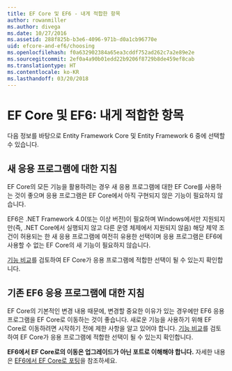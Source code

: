 ```yaml
---
title: EF Core 및 EF6 - 내게 적합한 항목
author: rowanmiller
ms.author: divega
ms.date: 10/27/2016
ms.assetid: 288f825b-b3e6-4096-971b-d0a1cb96770e
uid: efcore-and-ef6/choosing
ms.openlocfilehash: f0a632902384a65ea3cddf752ad262c7a2e89e2e
ms.sourcegitcommit: 2ef0a4a90b01edd22b9206f8729b8de459ef8cab
ms.translationtype: HT
ms.contentlocale: ko-KR
ms.lasthandoff: 03/20/2018
---
```

# <a name="ef-core-and-ef6-which-one-is-right-for-you"></a>EF Core 및 EF6: 내게 적합한 항목

다음 정보를 바탕으로 Entity Framework Core 및 Entity Framework 6 중에 선택할 수 있습니다.

## <a name="guidance-for-new-applications"></a>새 응용 프로그램에 대한 지침

EF Core의 모든 기능을 활용하려는 경우 새 응용 프로그램에 대한 EF Core를 사용하는 것이 좋으며 응용 프로그램은 EF Core에서 아직 구현되지 않은 기능이 필요하지 않습니다.

EF6은 .NET Framework 4.0(또는 이상 버전)이 필요하며 Windows에서만 지원되지만(즉, .NET Core에서 실행되지 않고 다른 운영 체제에서 지원되지 않음) 해당 제약 조건이 허용되는 한 새 응용 프로그램에 여전히 유용한 선택이며 응용 프로그램은 EF6에 사용할 수 없는 EF Core의 새 기능이 필요하지 않습니다.

[기능 비교](features.md)를 검토하여 EF Core가 응용 프로그램에 적합한 선택이 될 수 있는지 확인합니다.

## <a name="guidance-for-existing-ef6-applications"></a>기존 EF6 응용 프로그램에 대한 지침

EF Core의 기본적인 변경 내용 때문에, 변경할 중요한 이유가 있는 경우에만 EF6 응용 프로그램을 EF Core로 이동하는 것이 좋습니다. 새로운 기능을 사용하기 위해 EF Core로 이동하려면 시작하기 전에 제한 사항을 알고 있어야 합니다. [기능 비교](features.md)를 검토하여 EF Core가 응용 프로그램에 적합한 선택이 될 수 있는지 확인합니다.

**EF6에서 EF Core로의 이동은 업그레이드가 아닌 포트로 이해해야 합니다.**  자세한 내용은 [EF6에서 EF Core로 포팅](porting/index.md)을 참조하세요.
